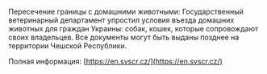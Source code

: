 Пересечение границы с домашними животными:
Государственный ветеринарный департамент упростил условия въезда домашних животных для граждан Украины: собак, кошек, которые сопровождают своих владельцев. Все документы могут быть выданы позднее на территории Чешской Республики.

Полная информация: [https://en.svscr.cz/](https://en.svscr.cz/)